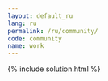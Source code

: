 ```yaml
---
layout: default_ru
lang: ru
permalink: /ru/community/
code: community
name: work
---
```

{% include solution.html %}
